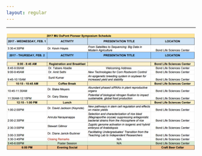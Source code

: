 ```yaml
---
layout: regular
---
```




<hr style="clear: both;" />

<img src="/img/schedule-5.PNG" style="max-width:100%"/>
